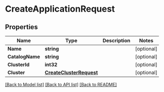 # CreateApplicationRequest

## Properties
Name | Type | Description | Notes
------------ | ------------- | ------------- | -------------
**Name** | **string** |  | [optional] 
**CatalogName** | **string** |  | [optional] 
**ClusterId** | **int32** |  | [optional] 
**Cluster** | [**CreateClusterRequest**](CreateClusterRequest.md) |  | [optional] 

[[Back to Model list]](../README.md#documentation-for-models) [[Back to API list]](../README.md#documentation-for-api-endpoints) [[Back to README]](../README.md)


